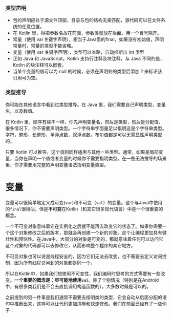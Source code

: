 

### 类型声明

- 包的声明应处于源文件顶部，目录与包的结构无需匹配，源代码可以在文件系统的任意位置。
- 在 Kotlin 里，得把参数名放在前面，参数类型放在后面，用一个冒号隔开。
- 常量（使用 val 关键字声明），相当于Java里的final，如果没有初始值，声明常量时，常量的类型不能省略。
- 变量（使用 var 关键字声明），类型可以省略，自动推断出 Int 类型
- 正如 Java 和 JavaScript，Kotlin 支持行注释及块注释，与 Java 不同的是，Kotlin 的块注释可以嵌套。
- 当某个变量的值可以为 null 的时候，必须在声明处的类型后添加 ? 来标识该引用可为空。

### 类型推导

你可能在其他语言中看到过类型推导。在 Java 里，我们需要自己声明类型，变量名，以及数值。

在 Kotlin 里，顺序有些不一样，你先声明变量名，然后是类型，然后是分配值。很多情况下，你不需要声明类型。一个字符串字面量足以指明这是个字符串类型。字符，整形，长整形，单浮点数，双浮点数，布尔值都是可以无需显性声明类型的。

只要 Kotlin 可以推导，这个规则同样适用与其他一些类型。通常，如果是局部变量，当你在声明一个值或者变量的时候你不需要指明类型。在一些无法推导的场景里，你才需要用完整的声明变量语法指明变量类型。

# 变量

变量可以很简单地定义成可变(`var`)和不可变（`val`）的变量。这个与Java中使用的`final`很相似。但是**不可变**在Kotlin（和其它很多现代语言）中是一个很重要的概念。

一个不可变对象意味着它在实例化之后就不能再去改变它的状态了。如果你需要一个这个对象修改之后的版本，那就会再创建一个新的对象。这个让编程更加具有健壮性和预估性。在Java中，大部分的对象是可变的，那就意味着任何可以访问它这个对象的代码都可以去修改它，从而影响整个程序的其它地方。

不可变对象也可以说是线程安全的，因为它们无法去改变，也不需要去定义访问控制，因为所有线程访问到的对象都是同一个。

所以在Kotlin中，如果我们想使用不可变性，我们编码时思考的方式需要有一些改变。**一个重要的概念是：尽可能地使用`val`**。除了个别情况（特别是在Android中，有很多类我们是不会去直接调用构造函数的），大多数时候是可以的。

之前提到的另一件事是我们通常不需要去指明类的类型，它会自动从后面分配的语句中推断出来，这样可以让代码更加清晰和快速修改。我们在前面已经有了一些例子：
